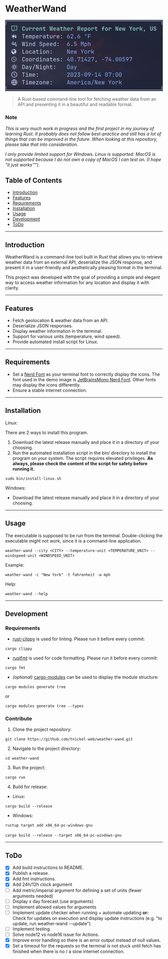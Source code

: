 # WeatherWand

![Project Image](docs/images/demo.png)

> A Rust-based command-line tool for fetching weather data from an API and
> presenting it in a beautiful and readable format.

### Note

_This is very much work in progress and the first project in my journey of
learning Rust. It probably does not follow best-practice and still has a lot of
things that can be improved in the future. When looking at this repository,
please take that into consideration._

_I only provide limited support for Windows. Linux is supported. MacOS is not
supported because I do not own a copy of MacOS I can test on. (I hope "it just
works™")._

## Table of Contents

- [Introduction](#introduction)
- [Features](#features)
- [Requirements](#requirements)
- [Installation](#installation)
- [Usage](#usage)
- [Development](#development)
- [ToDo](#todo)

---

## Introduction

WeatherWand is a command-line tool built in Rust that allows you to retrieve
weather data from an external API, deserialize the JSON response, and present it
in a user-friendly and aesthetically pleasing format in the terminal.

This project was developed with the goal of providing a simple and elegant way
to access weather information for any location and display it with clarity.

---

## Features

- Fetch geolocation & weather data from an API.
- Deserialize JSON responses.
- Display weather information in the terminal.
- Support for various units (temperature, wind speed).
- Provide automated install script for Linux.

---

## Requirements

- Set a [Nerd Font](https://github.com/ryanoasis/nerd-fonts) as your terminal
  font to correctly display the icons. The font used in the demo image is
  [JetBrainsMono Nerd Font](https://github.com/ryanoasis/nerd-fonts/tree/master/patched-fonts/JetBrainsMono).
  Other fonts may display the icons differently.
- Ensure a stable internet connection.

---

## Installation

Linux:

There are 2 ways to install this program.

1. Download the latest release manually and place it in a directory of your
   choosing.
2. Run the automated installation script in the bin/ directory to install the
   program on your system. The script requires elevated privileges. **As always,
   please check the content of the script for safety before running it.**

```shell
sudo bin/install-linux.sh
```

Windows:

- Download the latest release manually and place it in a directory of your
  choosing.

---

## Usage

The executable is supposed to be run from the terminal. Double-clicking the
executable might not work, since it is a command-line application.

```shell
weather-wand --city <CITY> --temperature-unit <TEMPERATURE_UNIT> --windspeed-unit <WINDSPEED_UNIT>
```

Example:

```shell
weather-wand -c "New York" -t fahrenheit -w mph
```

Help:

```shell
weather-wand --help
```

---

## Development

### Requirements

- [rust-clippy](https://github.com/rust-lang/rust-clippy) is used for linting.
  Please run it before every commit:

```shell
cargo clippy
```

- [rustfmt](https://github.com/rust-lang/rustfmt) is used for code formatting.
  Please run it before every commit:

```shell
cargo fmt
```

- _(optional)_ [cargo-modules](https://github.com/regexident/cargo-modules) can
  be used to display the module structure:

```shell
cargo modules generate tree
```

or

```shell
cargo modules generate tree --types
```

### Contribute

1. Clone the project repository:

```shell
git clone https://github.com/tnickel-web/weather-wand.git
```

2. Navigate to the project directory:

```shell
cd weather-wand
```

3. Run the project:

```shell
cargo run
```

4. Build for release:

- Linux:

```shell
cargo build --release
```

- Windows:

```shell
rustup target add x86_64-pc-windows-gnu

cargo build --release --target x86_64-pc-windows-gnu
```

---

## ToDo

- [x] Add build instructions to README.
- [x] Publish a release.
- [x] Add fmt instructions.
- [x] Add 24h/12h clock argument
- [ ] Add metric/imperial argument for defining a set of units (fewer arguments needed)
- [ ] Display x day forecast (use arguments)
- [ ] Implement allowed values for arguments
- [ ] Implement update checker when running + automate updating **or:** Check
      for updates on execution and display update instructions (e.g. "to update,
      run weather-wand --update")
- [ ] Implement testing.
- [ ] Solve node12 vs node16 issue for Actions.
- [x] Improve error handling so there is an error output instead of null values.
- [x] Set a timeout for the requests so the terminal is not stuck until fetch
      has finished when there is no / a slow internet connection.
